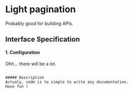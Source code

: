 Light pagination
=========================
Probably good for building APIs.


Interface Specification
------------------

#### 1. Configuration

Ohh... there will be a lot.
```

##### Description
Actualy, code is to simple to write any documentation.
Have fun !